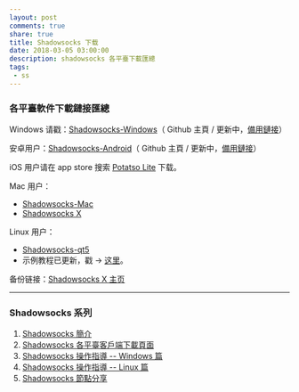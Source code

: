 ```yaml
---
layout: post
comments: true
share: true
title: Shadowsocks 下载
date: 2018-03-05 03:00:00
description: shadowsocks 各平臺下載匯總
tags: 
 - ss
---
```


### 各平臺軟件下載鏈接匯總

Windows 请戳：[Shadowsocks-Windows](https://github.com/shadowsocks/shadowsocks-windows/releases)（ Github 主頁 / 更新中，[備用鏈接](http://www.wangzi.ml/ssr-download/ss-win.zip)）

安卓用户：[Shadowsocks-Android](https://github.com/shadowsocks/shadowsocks-android/releases)（ Github 主頁 / 更新中，[備用鏈接](http://www.wangzi.ml/ssr-download/ss-android.apk)）

iOS 用户请在 app store 搜索 [Potatso Lite](https://itunes.apple.com/us/app/potatso-lite/id1239860606?mt=8) 下载。

Mac 用户：
 - [Shadowsocks-Mac](http://www.wangzi.ml/ssr-download/ss-mac.zip)
 - [Shadowsocks X](https://itunes.apple.com/app/shadowsocks-x/id1295053131?ls=1&mt=8)

Linux 用户：
 - [Shadowsocks-qt5](https://github.com/shadowsocks/shadowsocks-qt5/releases)
 - 示例教程已更新，戳 -> [这里](http://test007.gq/ss-linux-cmd)。

备份链接：[Shadowsocks X 主页](https://www.sednax.com/)

---

### Shadowsocks 系列

1. [Shadowsocks 簡介](http://test007.gq/ss-intro)
2. [Shadowsocks 各平臺客戶端下載頁面](http://test007.gq/ss-download)
3. [Shadowsocks 操作指導 -- Windows 篇](http://test007.gq/ss-windows-cmd)
4. [Shadowsocks 操作指導 -- Linux 篇](http://test007.gq/ss-linux-cmd)
5. [Shadowsocks 節點分享](http://test007.gq/Free-node-share)